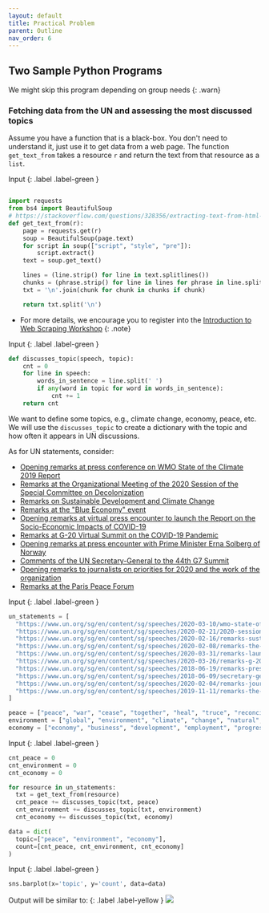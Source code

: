 ```yaml
---
layout: default
title: Practical Problem
parent: Outline
nav_order: 6
---
```


## Two Sample Python Programs

We might skip this program depending on group needs
{: .warn}

### Fetching data from the UN and assessing the most discussed topics 

Assume you have a function that is a black-box. You don't need to understand it, just use it to get data from a web page.
The function `get_text_from` takes a resource `r` and return the text from that resource as a `list`.

Input
{: .label .label-green }
```python

import requests
from bs4 import BeautifulSoup
# https://stackoverflow.com/questions/328356/extracting-text-from-html-file-using-python
def get_text_from(r):
    page = requests.get(r)
    soup = BeautifulSoup(page.text)    
    for script in soup(["script", "style", "pre"]):
        script.extract()
    text = soup.get_text()

    lines = (line.strip() for line in text.splitlines())
    chunks = (phrase.strip() for line in lines for phrase in line.split("  "))
    txt = '\n'.join(chunk for chunk in chunks if chunk)

    return txt.split('\n')
```


- For more details, we encourage you to register into the [Introduction to Web Scraping Workshop](https://ubc-library-rc.github.io/intro-web-scraping/)
{: .note}

Input
{: .label .label-green }
```python
def discusses_topic(speech, topic):
    cnt = 0
    for line in speech:
        words_in_sentence = line.split(' ')
        if any(word in topic for word in words_in_sentence):
            cnt += 1
    return cnt
```



We want to define some topics, e.g., climate change, economy, peace, etc. We will use the `discusses_topic` to create a dictionary with the topic and how often it appears in UN discussions. 


As for UN statements, consider:

- [Opening remarks at press conference on WMO State of the Climate 2019 Report](https://www.un.org/sg/en/content/sg/speeches/2020-03-10/wmo-state-of-the-climate-2019-report-remarks)
- [Remarks at the Organizational Meeting of the 2020 Session of the Special Committee on Decolonization](https://www.un.org/sg/en/content/sg/speeches/2020-02-21/2020-session-of-special-committee-decolonization-remarks)
- [Remarks on Sustainable Development and Climate Change](https://www.un.org/sg/en/content/sg/speeches/2020-02-16/remarks-sustainable-development-and-climate-change)
- [Remarks at the "Blue Economy" event](https://www.un.org/sg/en/content/sg/speeches/2020-02-08/remarks-the-blue-economy-event)
- [Opening remarks at virtual press encounter to launch the Report on the Socio-Economic Impacts of COVID-19](https://www.un.org/sg/en/content/sg/speeches/2020-03-31/remarks-launch-of-report-the-socio-economic-impacts-of-covid-19)
- [Remarks at G-20 Virtual Summit on the COVID-19 Pandemic](https://www.un.org/sg/en/content/sg/speeches/2020-03-26/remarks-g-20-virtual-summit-covid-19-pandemic)
- [Opening remarks at press encounter with Prime Minister Erna Solberg of Norway](https://www.un.org/sg/en/content/sg/speeches/2018-06-19/remarks-press-encounter-pm-solberg-norway)
- [Comments of the UN Secretary-General to the 44th G7 Summit](https://www.un.org/sg/en/content/sg/speeches/2018-06-09/secretary-general-comments-44th-g7-summit)
- [Opening remarks to journalists on priorities for 2020 and the work of the organization](https://www.un.org/sg/en/content/sg/speeches/2020-02-04/remarks-journalists-priorities-for-2020-and-work-of-organization)
- [Remarks at the Paris Peace Forum](https://www.un.org/sg/en/content/sg/speeches/2019-11-11/remarks-the-paris-peace-forum)


Input
{: .label .label-green }
```python
un_statements = [
  "https://www.un.org/sg/en/content/sg/speeches/2020-03-10/wmo-state-of-the-climate-2019-report-remarks",
  "https://www.un.org/sg/en/content/sg/speeches/2020-02-21/2020-session-of-special-committee-decolonization-remarks",
  "https://www.un.org/sg/en/content/sg/speeches/2020-02-16/remarks-sustainable-development-and-climate-change",
  "https://www.un.org/sg/en/content/sg/speeches/2020-02-08/remarks-the-blue-economy-event",
  "https://www.un.org/sg/en/content/sg/speeches/2020-03-31/remarks-launch-of-report-the-socio-economic-impacts-of-covid-19",
  "https://www.un.org/sg/en/content/sg/speeches/2020-03-26/remarks-g-20-virtual-summit-covid-19-pandemic",
  "https://www.un.org/sg/en/content/sg/speeches/2018-06-19/remarks-press-encounter-pm-solberg-norway",
  "https://www.un.org/sg/en/content/sg/speeches/2018-06-09/secretary-general-comments-44th-g7-summit",
  "https://www.un.org/sg/en/content/sg/speeches/2020-02-04/remarks-journalists-priorities-for-2020-and-work-of-organization",
  "https://www.un.org/sg/en/content/sg/speeches/2019-11-11/remarks-the-paris-peace-forum"
]

peace = ["peace", "war", "cease", "together", "heal", "truce", "reconciliation", "union", "treaty"]
environment = ["global", "environment", "climate", "change", "natural", "warming", "temperature", "resources"]
economy = ["economy", "business", "development", "employment", "progress", "job", "capital", "dollars"]
```


Input
{: .label .label-green }
```python
cnt_peace = 0
cnt_environment = 0
cnt_economy = 0

for resource in un_statements:
  txt = get_text_from(resource)
  cnt_peace += discusses_topic(txt, peace)
  cnt_environment += discusses_topic(txt, environment)
  cnt_economy += discusses_topic(txt, economy)

data = dict(
  topic=["peace", "environment", "economy"],
  count=[cnt_peace, cnt_environment, cnt_economy]
)
```


Input
{: .label .label-green }
```python
sns.barplot(x='topic', y='count', data=data)
```

Output will be similar to:
{: .label .label-yellow }
<img src="{{site.baseurl}}/content/figures/bar_plot.png">